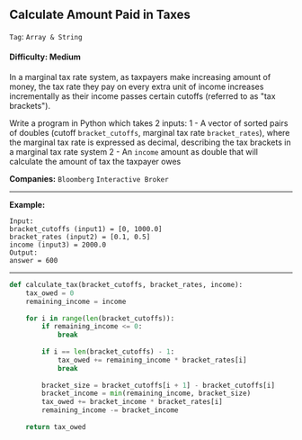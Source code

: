 ## Calculate Amount Paid in Taxes

```Tag```: ```Array & String```

#### Difficulty: Medium

In a marginal tax rate system, as taxpayers make increasing amount of money, the tax rate they pay on every extra unit of income increases incrementally as their income passes certain cutoffs (referred to as "tax brackets").

Write a program in Python which takes 2 inputs:
1 - A vector of sorted pairs of doubles (cutoff ```bracket_cutoffs```, marginal tax rate ```bracket_rates```), where the marginal tax rate is expressed as decimal, describing the tax brackets in a marginal tax rate system
2 - An ```income``` amount as double that will calculate the amount of tax the taxpayer owes

__Companies:__ ```Bloomberg``` ```Interactive Broker```

---

__Example:__
```
Input:
bracket_cutoffs (input1) = [0, 1000.0]
bracket_rates (input2) = [0.1, 0.5]
income (input3) = 2000.0
Output:
answer = 600
```

---

```Python
def calculate_tax(bracket_cutoffs, bracket_rates, income):
    tax_owed = 0
    remaining_income = income
    
    for i in range(len(bracket_cutoffs)):
        if remaining_income <= 0:
            break
        
        if i == len(bracket_cutoffs) - 1:
            tax_owed += remaining_income * bracket_rates[i]
            break
        
        bracket_size = bracket_cutoffs[i + 1] - bracket_cutoffs[i]
        bracket_income = min(remaining_income, bracket_size)
        tax_owed += bracket_income * bracket_rates[i]
        remaining_income -= bracket_income
    
    return tax_owed
```
